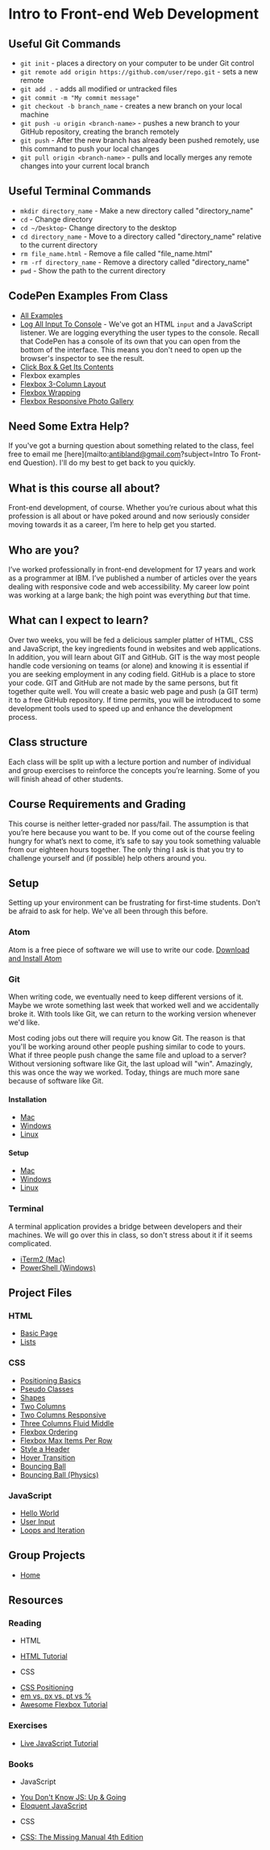 # Intro to Front-end Web Development

## Useful Git Commands ##

- `git init` - places a directory on your computer to be under Git control
- `git remote add origin https://github.com/user/repo.git` - sets a new remote
- `git add .` - adds all modified or untracked files
- `git commit -m "My commit message"`
- `git checkout -b branch_name` - creates a new branch on your local machine
- `git push -u origin <branch-name>` - pushes a new branch to your GitHub repository, creating the branch remotely
- `git push` - After the new branch has already been pushed remotely, use this command to push your local changes
- `git pull origin <branch-name>` - pulls and locally merges any remote changes into your current local branch

## Useful Terminal Commands ##

- `mkdir directory_name` - Make a new directory called "directory_name"
- `cd` - Change directory
- `cd ~/Desktop`- Change directory to the desktop
- `cd directory_name` - Move to a directory called "directory_name" relative to the current directory
- `rm file_name.html` - Remove a file called "file_name.html"
- `rm -rf directory_name` - Remove a directory called "directory_name"
- `pwd` - Show the path to the current directory

## CodePen Examples From Class ##
- [All Examples](http://codepen.io/collection/AWxeYG/)
- [Log All Input To Console](http://codepen.io/antibland/pen/bZjAYx?editors=1111) - We've got an HTML `input` and a JavaScript listener. We are logging everything the user types to the console. Recall that CodePen has a console of its own that you can open from the bottom of the interface. This means you don't need to open up the browser's inspector to see the result.
- [Click Box & Get Its Contents](http://codepen.io/antibland/pen/GqBZjg)
- Flexbox examples
 - [Flexbox 3-Column Layout](http://codepen.io/antibland/pen/zBLdGg)
 - [Flexbox Wrapping](http://codepen.io/antibland/pen/Wxgxmk)
 - [Flexbox Responsive Photo Gallery](http://codepen.io/antibland/pen/grBOPN)

## Need Some Extra Help? ##

If you've got a burning question about something related to the class, feel free to email me [here](mailto:antibland@gmail.com?subject=Intro To Front-end Question). I'll do my best to get back to you quickly.

## What is this course all about?

Front-end development, of course. Whether you’re curious about what this profession is all about or have poked around and now seriously consider moving towards it as a career, I’m here to help get you started.

## Who are you?

I’ve worked professionally in front-end development for 17 years and work as a programmer at IBM. I’ve published a number of articles over the years dealing with responsive code and web accessibility. My career low point was working at a large bank; the high point was everything *but* that time.

## What can I expect to learn?

Over two weeks, you will be fed a delicious sampler platter of HTML, CSS and JavaScript, the key ingredients found in websites and web applications. In addition, you will learn about GIT and GitHub. GIT is the way most people handle code versioning on teams (or alone) and knowing it is essential if you are seeking employment in any coding field. GitHub is a place to store your code. GIT and GitHub are not made by the same persons, but fit together quite well. You will create a basic web page and push (a GIT term) it to a free GitHub repository. If time permits, you will be introduced to some development tools used to speed up and enhance the development process.

## Class structure

Each class will be split up with a lecture portion and number of individual and group exercises to reinforce the concepts you’re learning. Some of you will finish ahead of other students.

## Course Requirements and Grading

This course is neither letter-graded nor pass/fail. The assumption is that you’re here because you want to be. If you come out of the course feeling hungry for what’s next to come, it’s safe to say you took something valuable from our eighteen hours together. The only thing I ask is that you try to challenge yourself and (if possible) help others around you.

## Setup

Setting up your environment can be frustrating for first-time students. Don't be afraid to ask for help. We've all been through this before.

### Atom
Atom is a free piece of software we will use to write our code. [Download and Install Atom](https://atom.io/)

### Git
When writing code, we eventually need to keep different versions of it. Maybe we wrote something last week that worked well and we accidentally broke it. With tools like Git, we can return to the working version whenever we'd like.

Most coding jobs out there will require you know Git. The reason is that you'll be working around other people pushing similar to code to yours. What if three people push change the same file and upload to a server? Without versioning software like Git, the last upload will "win". Amazingly, this was once the way we worked. Today, things are much more sane because of software like Git.

#### Installation

* [Mac](https://git-scm.com/book/en/v2/Getting-Started-Installing-Git#Installing-on-Mac)
* [Windows](https://git-scm.com/book/en/v2/Getting-Started-Installing-Git#Installing-on-Windows)
* [Linux](https://git-scm.com/book/en/v2/Getting-Started-Installing-Git#Installing-on-Linux)

#### Setup

* [Mac](https://help.github.com/articles/set-up-git/#platform-mac)
* [Windows](https://help.github.com/articles/set-up-git/#platform-windows)
* [Linux](https://help.github.com/articles/set-up-git/#platform-linux)

### Terminal

A terminal application provides a bridge between developers and their machines. We will go over this in class, so don't stress about it if it seems complicated.

* [iTerm2 (Mac)](https://www.iterm2.com/)
* [PowerShell (Windows)](http://alternativeto.net/software/powershell/?platform=windows)

## Project Files

### **HTML**
 * [Basic Page](https://antibland.github.io/front-end/project_files/html/basic_page.html)
 * [Lists](https://antibland.github.io/front-end/project_files/html/lists.html)

### **CSS**
 * [Positioning Basics](https://antibland.github.io/front-end/project_files/css/positioning_basics.html)
 * [Pseudo Classes](https://antibland.github.io/front-end/project_files/css/pseudo_classes.html)
 * [Shapes](https://antibland.github.io/front-end/project_files/css/shapes.html)
 * [Two Columns](https://antibland.github.io/front-end/project_files/css/two_columns.html)
 * [Two Columns Responsive](https://antibland.github.io/front-end/project_files/css/two_columns_responsive.html)
 * [Three Columns Fluid Middle](https://antibland.github.io/front-end/project_files/css/three_columns_fluid_middle.html)
 * [Flexbox Ordering](https://antibland.github.io/front-end/project_files/css/flexbox_ordering.html)
 * [Flexbox Max Items Per Row](https://antibland.github.io/front-end/project_files/css/flexbox_max_items_per_row.html)
 * [Style a Header](https://antibland.github.io/front-end/project_files/css/style_a_header.html)
 * [Hover Transition](https://antibland.github.io/front-end/project_files/css/hover_transition.html)
 * [Bouncing Ball](https://antibland.github.io/front-end/project_files/css/bouncing_ball.html)
 * [Bouncing Ball (Physics)](https://antibland.github.io/front-end/project_files/css/bouncing_ball_physics.html)

### **JavaScript**
  * [Hello World](https://antibland.github.io/front-end/project_files/javascript/hello_world.html)
  * [User Input](https://antibland.github.io/front-end/project_files/javascript/user_input.html)
  * [Loops and Iteration](https://antibland.github.io/front-end/project_files/javascript/loops_and_iteration.html)

## Group Projects
  * [Home](https://antibland.github.io/front-end/group_projects/README.md)
 
## Resources

### Reading

* HTML
 - [HTML Tutorial](http://www.html5andcss3.org/html5history.php)

* CSS
 - [CSS Positioning](http://learnlayout.com/position.html)
 - [em vs. px vs. pt vs %](http://kyleschaeffer.com/development/css-font-size-em-vs-px-vs-pt-vs/)
 - [Awesome Flexbox Tutorial](https://css-tricks.com/snippets/css/a-guide-to-flexbox/)

### Exercises

* [Live JavaScript Tutorial](https://www.codecademy.com/learn/javascript)

### Books

* JavaScript
 - [You Don't Know JS: Up & Going](https://www.amazon.com/You-Dont-Know-JS-Going/dp/1491924462/ref=sr_1_7?s=books&ie=UTF8&qid=1470346713&sr=1-7&keywords=eloquent+javascript)
 - [Eloquent JavaScript](https://www.amazon.com/Eloquent-JavaScript-Modern-Introduction-Programming/dp/1593275846/ref=sr_1_1?s=books&ie=UTF8&qid=1470346866&sr=1-1&keywords=eloquent+javascript)

* CSS
 - [CSS: The Missing Manual 4th Edition](https://www.amazon.com/CSS-Missing-David-Sawyer-McFarland/dp/1491918055/ref=sr_1_28?s=books&ie=UTF8&qid=1470346950&sr=1-28&keywords=beginning+css)
